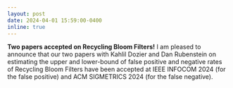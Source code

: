```yaml
---
layout: post
date: 2024-04-01 15:59:00-0400
inline: true
---
```


**Two papers accepted on Recycling Bloom Filters!** I am pleased to announce that our two papers with Kahlil Dozier and Dan Rubenstein on estimating the upper and lower-bound of false positive and negative rates of Recycling Bloom Filters have been accepted at IEEE INFOCOM 2024 (for the false positive) and ACM SIGMETRICS 2024 (for the false negative).


